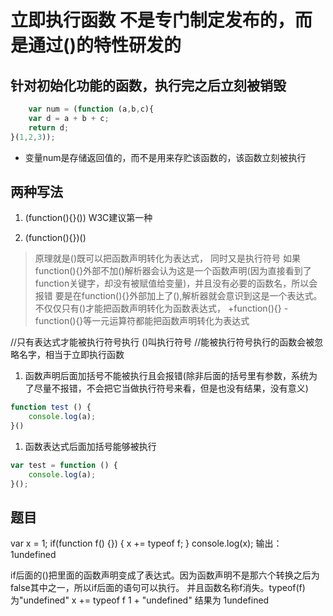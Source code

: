 # 立即执行函数    不是专门制定发布的，而是通过()的特性研发的

## 针对初始化功能的函数，执行完之后立刻被销毁

```javascript
    var num = (function (a,b,c){
    var d = a + b + c;
    return d;
}(1,2,3));
```

* 变量num是存储返回值的，而不是用来存贮该函数的，该函数立刻被执行

## 两种写法

1. (function(){}())    W3C建议第一种

2. (function(){})()

> 原理就是()既可以把函数声明转化为表达式， 同时又是执行符号
> 如果function(){}外部不加()解析器会认为这是一个函数声明(因为直接看到了function关键字，却没有被赋值给变量)，并且没有必要的函数名，所以会报错
> 要是在function(){}外部加上了(),解析器就会意识到这是一个表达式。
> 不仅仅只有()才能把函数声明转化为函数表达式， +function(){} -function(){}等一元运算符都能把函数声明转化为表达式

//只有表达式才能被执行符号执行    ()叫执行符号
//能被执行符号执行的函数会被忽略名字，相当于立即执行函数

1. 函数声明后面加括号不能被执行且会报错(除非后面的括号里有参数，系统为了尽量不报错，不会把它当做执行符号来看，但是也没有结果，没有意义)

```javascript
function test () {
    console.log(a);
}()
```

1. 函数表达式后面加括号能够被执行

```javascript
var test = function () {
    console.log(a);
}();
```

## 题目

var x = 1;
if(function f() {}) {
    x += typeof f;
}
console.log(x);
输出：1undefined

if后面的()把里面的函数声明变成了表达式。因为函数声明不是那六个转换之后为false其中之一，所以if后面的语句可以执行。
并且函数名称f消失。typeof(f)为"undefined"
x += typeof f    1 + "undefined"   结果为 1undefined